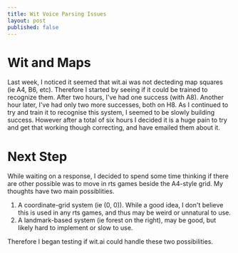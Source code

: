 ```yaml
---
title: Wit Voice Parsing Issues
layout: post
published: false
---
```

# Wit and Maps
Last week, I noticed it seemed that wit.ai was not decteding map squares (ie A4, B6, etc). Therefore I started by seeing if it could be trained to recognize them. After two hours, I've had one success (with A8). Another hour later, I've had only two more successes, both on H8. As I continued to try and train it to recognise this system, I seemed to be slowly building success. However after a total of six hours I decided it is a huge pain to try and get that working though correcting, and have emailed them about it.

# Next Step
While waiting on a response, I decided to spend some time thinking if there are other possible was to move in rts games beside the A4-style grid. My thoughts have two main possiblities.
1. A coordinate-grid system (ie (0, 0)). While a good idea, I don't believe this is used in any rts games, and thus may be weird or unnatural to use.
2. A landmark-based system (ie forest on the right), may be good, but likely hard to implement or slow to use.

Therefore I began testing if wit.ai could handle these two possibilities.
